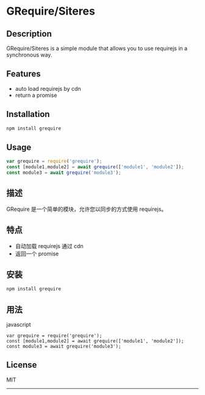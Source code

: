 # GRequire/Siteres

## Description

GRequire/Siteres is a simple module that allows you to use requirejs in a synchronous way.

## Features
* auto load requirejs by cdn
* return a promise
## Installation

```bash
npm install grequire
```

## Usage

```javascript
var grequire = require('grequire');
const [module1,module2] = await grequire(['module1', 'module2']);
const module3 = await grequire('module3');
```

## 描述
GRequire 是一个简单的模块，允许您以同步的方式使用 requirejs。

## 特点
* 自动加载 requirejs 通过 cdn
* 返回一个 promise

## 安装
```bash
npm install grequire
```
## 用法
javascript
```
var grequire = require('grequire');
const [module1,module2] = await grequire(['module1', 'module2']);
const module3 = await grequire('module3');
```

## License

MIT
___


